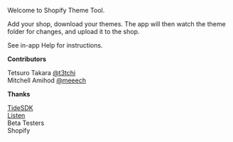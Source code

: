 Welcome to Shopify Theme Tool.

Add your shop, download your themes. The app will then watch the theme folder for changes, and upload it to the shop.

See in-app Help for instructions.

**Contributors**

Tetsuro Takara [@t3tchi](https://twitter.com/t3tchi)  
Mitchell Amihod [@meeech](https://twitter.com/meeech)  

**Thanks**

[TideSDK](http://www.tidesdk.org)  
[Listen](https://rubygems.org/gems/listen)  
Beta Testers  
Shopify
